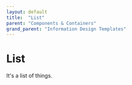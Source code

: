 ```yaml
---
layout: default
title:  "List"
parent: "Components & Containers"
grand_parent: "Information Design Templates"
---
```


# List

It's a list of things.

